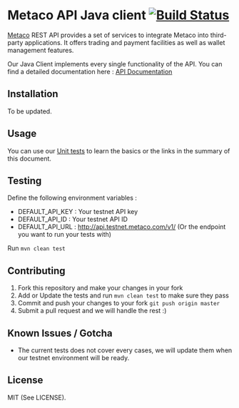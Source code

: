 # Metaco API Java client [![Build Status](https://travis-ci.org/MetacoSA/metaco-java-client.svg?branch=master)](https://travis-ci.org/MetacoSA/metaco-java-client)

[Metaco](https://metaco.com) REST API provides a set of services to integrate Metaco into third-party applications. It offers trading and payment facilities as well as wallet management features.

Our Java Client implements every single functionality of the API.
You can find a detailed documentation here : [API Documentation](http://docs.metaco.apiary.io/)

Installation
----------------------------------------------

To be updated.

Usage
----------------------------------------------

You can use our [Unit tests](https://github.com/MetacoSA/metaco-java-client/tree/master/src/test/java/com/metaco/api) to learn the basics or the links in the summary of this document.

Testing
----------------------------------------------
Define the following environment variables :
* DEFAULT_API_KEY : Your testnet API key
* DEFAULT_API_ID : Your testnet API ID
* DEFAULT_API_URL : http://api.testnet.metaco.com/v1/ (Or the endpoint you want to run your tests with)

Run `mvn clean test`

Contributing
----------------------------------------------
1. Fork this repository and make your changes in your fork
2. Add or Update the tests and run `mvn clean test` to make sure they pass
3. Commit and push your changes to your fork `git push origin master`
4. Submit a pull request and we will handle the rest :)

Known Issues / Gotcha
----------------------------------------------
* The current tests does not cover every cases, we will update them when our testnet environment will be ready.

License
----------------------------------------------
MIT (See LICENSE).

